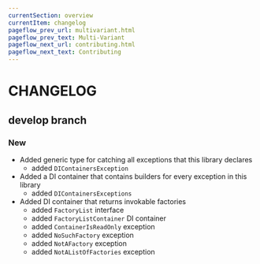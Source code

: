 ```yaml
---
currentSection: overview
currentItem: changelog
pageflow_prev_url: multivariant.html
pageflow_prev_text: Multi-Variant
pageflow_next_url: contributing.html
pageflow_next_text: Contributing
---
```

# CHANGELOG

## develop branch

### New

* Added generic type for catching all exceptions that this library declares
  - added `DIContainersException`
* Added a DI container that contains builders for every exception in this library
  - added `DIContainersExceptions`
* Added DI container that returns invokable factories
  - added `FactoryList` interface
  - added `FactoryListContainer` DI container
  - added `ContainerIsReadOnly` exception
  - added `NoSuchFactory` exception
  - added `NotAFactory` exception
  - added `NotAListOfFactories` exception
